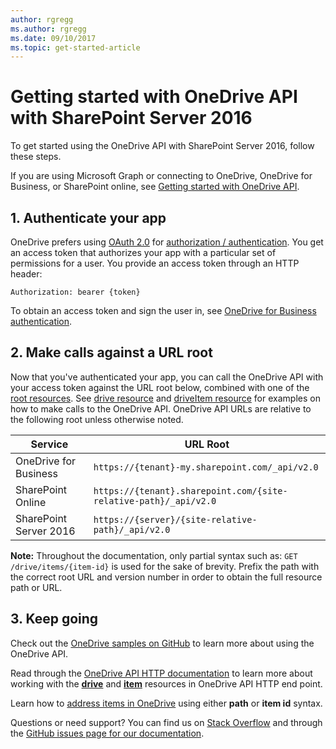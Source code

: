 ```yaml
---
author: rgregg
ms.author: rgregg
ms.date: 09/10/2017
ms.topic: get-started-article
---
```

# Getting started with OneDrive API with SharePoint Server 2016

To get started using the OneDrive API with SharePoint Server 2016, follow these steps.

If you are using Microsoft Graph or connecting to OneDrive, OneDrive for Business, or SharePoint online, see [Getting started with OneDrive API](getting-started.md).

## 1. Authenticate your app

OneDrive prefers using [OAuth 2.0](http://oauth.net/2/) for [authorization / authentication](auth/index.md).
You get an access token that authorizes your app with a particular set of permissions for a user.
You provide an access token through an HTTP header:

`Authorization: bearer {token}`

To obtain an access token and sign the user in, see [OneDrive for Business authentication](auth/aad-oauth.md).

## 2. Make calls against a URL root

Now that you've authenticated your app, you can call the OneDrive API with your access token against the URL root below, combined with one of the [root resources](../index.md#onedrive-root-resources).
See [drive resource](../resources/drive.md) and [driveItem resource](../resources/driveitem.md) for examples on how to make calls to the OneDrive API.
OneDrive API URLs are relative to the following root unless otherwise noted.

| Service                | URL Root                                                         |
| ---------------------- | ---------------------------------------------------------------- |
| OneDrive for Business  | `https://{tenant}-my.sharepoint.com/_api/v2.0`                   |
| SharePoint Online      | `https://{tenant}.sharepoint.com/{site-relative-path}/_api/v2.0` |
| SharePoint Server 2016 | `https://{server}/{site-relative-path}/_api/v2.0`                |

**Note:** Throughout the documentation, only partial syntax such as: `GET /drive/items/{item-id}` is used for the sake of brevity.
Prefix the path with the correct root URL and version number in order to obtain the full resource path or URL.

## 3. Keep going

Check out the [OneDrive samples on GitHub](https://github.com/onedrive) to learn more about using the OneDrive API.

Read through the [OneDrive API HTTP documentation](../index.md) to learn more about working with the [**drive**](../resources/drive.md) and [**item**](../resources/driveitem.md) resources in OneDrive API HTTP end point.

Learn how to [address items in OneDrive](addressing-driveitems.md) using either **path** or **item id** syntax.

Questions or need support?
You can find us on [Stack Overflow](http://stackoverflow.com/questions/tagged/onedrive) and through the [GitHub issues page for our documentation](https://github.com/onedrive/onedrive-api-docs/issues).

<!-- {
  "type": "#page.annotation",
  "description": "Getting started using HTTP to access the OneDrive API",
  "keywords": "http,auth,onedrive,api,sharepoint",
  "section": "documentation"
  } -->
